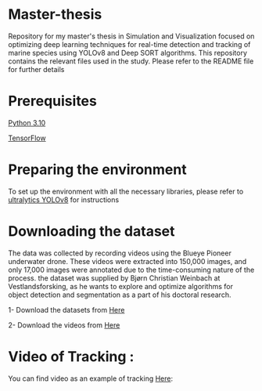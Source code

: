 # Master-thesis
Repository for my master's thesis in Simulation and Visualization focused on optimizing deep learning techniques for real-time detection and tracking of marine species using YOLOv8 and Deep SORT algorithms. This repository contains the relevant files used in the study. Please refer to the README file for further details

# Prerequisites
[Python 3.10](https://www.python.org/)

[TensorFlow](https://www.tensorflow.org/)


# Preparing the environment
To set up the environment with all the necessary libraries, please refer to [ultralytics YOLOv8](https://github.com/ultralytics/ultralytics) for instructions 

# Downloading the dataset
The data was collected by recording videos using the Blueye Pioneer underwater drone. These videos were extracted into 150,000 images, and only  17,000 images were annotated due to the time-consuming nature of the process. the dataset was supplied by Bjørn Christian Weinbach at Vestlandsforsking, as he wants to explore and optimize algorithms for object detection and segmentation as a part of his doctoral research.


1- Download the datasets from [Here](https://vforsk-my.sharepoint.com/:f:/g/personal/bcw_vestforsk_no/ElAOK2byqWROi8tdj-3FnAEBq7-0QBH785iqV5prGmkH5g?e=mMG9pA)

2- Download the videos from [Here](https://vforsk-my.sharepoint.com/:f:/g/personal/bcw_vestforsk_no/EoFaGHXVEhlJvxu1-gBO5-wBpd0vh9zlba6WA1-gMGKylA?e=2GRPxo)

# Video of Tracking :

You can find  video as an example of tracking  [Here](https://liveuis-my.sharepoint.com/:f:/r/personal/251410_uis_no/Documents/Data%20science_Master%20thesis?csf=1&web=1&e=ZmBOhG):


